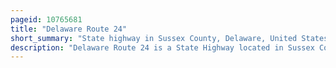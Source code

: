 ```yaml
---
pageid: 10765681
title: "Delaware Route 24"
short_summary: "State highway in Sussex County, Delaware, United States"
description: "Delaware Route 24 is a State Highway located in Sussex County, Delaware. The Route runs from Maryland Route 348 at the Maryland Border East of sharptown Maryland East to an Intersection with De1 on the Midway between Lewes and rehoboth Beach. Along the Way de24 Passes laurel Millsboro and long Neck. De 24 Intersects U. S. Route 13 in Laurel, Us 113/de 20 and De 30 in Millsboro, and De 5 and De 23 in Long Neck. De24 features an alternate Route De24 Alternate which runs North of the Route from us113 in Stockley to de24 near Midway. De24 was constructed throughout the 1920s as a State Highway with Completion of the entire Route by 1931. By 1936 De24 was assigned to its current Alignment. De 24 Alt. was designated by 2006."
---
```

